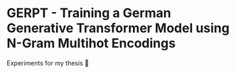 # GERPT - Training a German Generative Transformer Model using N-Gram Multihot Encodings

Experiments for my thesis 🤗



